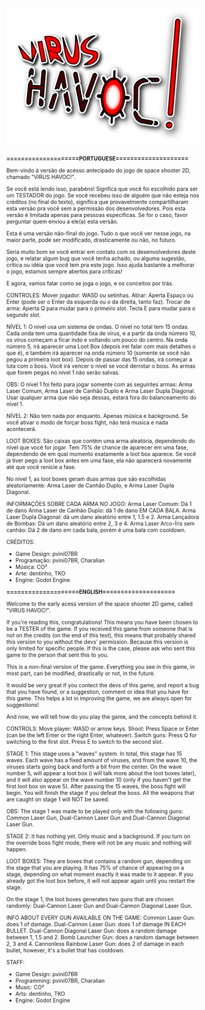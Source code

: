# ![logo](https://github.com/pvini07BR/virus-havoc/blob/main/src/assets/images/newFreakingLogo.png)

**====================PORTUGUESE====================**

Bem-vindo à versão de acesso antecipado do jogo de space shooter 2D, chamado "VIRUS HAVOC!".

Se você está lendo isso, parabéns! Signfica que você foi escolhido para ser um TESTADOR do jogo.
Se você recebeu isso de alguém que não esteja nos créditos (no final do texto), significa que provavelmente compartilharam esta versão pra você sem a permissão dos desenvolvedores. Pois esta versão é limitada apenas para pessoas específicas. Se for o caso, favor perguntar quem enviou a ele(a) esta versão.

Esta é uma versão não-final do jogo. Tudo o que você ver nesse jogo, na maior parte, pode ser modificado, drasticamente ou não, no futuro.

Seria muito bom se você entrar em contato com os desenvolvedores deste jogo, e relatar algum bug que você tenha achado, ou alguma sugestão, crítica ou idéia que você tem pra este jogo. Isso ajuda bastante a melhorar o jogo, estamos sempre abertos para críticas!

E agora, vamos falar como se joga o jogo, e os conceitos por trás.

CONTROLES:
Mover jogador: WASD ou setinhas.
Atirar: Aperta Espaço ou Enter (pode ser o Enter da esquerda ou o da direita, tanto faz).
Trocar de arma: Aperta Q para mudar para o primeiro slot. Tecla E para mudar para o segundo slot.

NÍVEL 1:
O nível usa um sistema de ondas. O nível no total tem 15 ondas. Cada onda tem uma quantidade fixa de vírus, e a partir da onda número 10, os vírus começam a ficar indo e voltando um pouco do centro.
Na onda número 5, irá aparecer uma Loot Box (depois irei falar com mais detalhes o que é), e também irá aparecer na onda número 10 (somente se você não pegou a primeira loot box). Depois de passar das 15 ondas, irá começar a luta com o boss. Você irá vencer o nível se você derrotar o boss. As armas que forem pegas no nível 1 não serão salvas.

OBS: O nível 1 foi feito para jogar somente com as seguintes armas: Arma Laser Comum, Arma Laser de Canhão Duplo e Arma Laser Dupla Diagonal. Usar qualquer arma que não seja dessas, estará fora do balanceamento do nível 1.

NÍVEL 2:
Não tem nada por enquanto. Apenas música e background. Se você ativar o modo de forçar boss fight, não terá musica e nada acontecerá.

LOOT BOXES:
São caixas que contém uma arma aleatória, dependendo do nível que você for jogar. Tem 75% de chance de aparecer em uma fase, dependendo de em qual momento exatamente a loot box aparece. Se você já tiver pego a loot box antes em uma fase, ela não aparecerá novamente até que você renicie a fase.

No nível 1, as loot boxes geram duas armas que são escolhidas aleatoriamente: Arma Laser de Canhão Duplo, e Arma Laser Dupla Diagonal.

INFORMAÇÕES SOBRE CADA ARMA NO JOGO:
Arma Laser Comum: Dá 1 de dano
Arma Laser de Canhão Duplo: dá 1 de dano EM CADA BALA.
Arma Laser Dupla Diagonal: dá um dano aleatório entre 1, 1.5 e 2.
Arma Lançadora de Bombas: Dá um dano aleatório entre 2, 3 e 4.
Arma Laser Arco-Íris sem canhão: Dá 2 de dano em cada bala, porém é uma bala com cooldown.

CRÉDITOS:
- Game Design: pvini07BR
- Programação: pvini07BR, Charalian
- Música: CO²
- Arte: dentinho, TKO
- Engine: Godot Engine

**====================ENGLISH====================**

Welcome to the early acess version of the space shooter 2D game, called "VIRUS HAVOC!".

If you're reading this, congratulations! This means you have been chosen to be a TESTER of the game. If you received this game from someone that is not on the credits (on the end of this text), this means that probably shared this version to you without the devs' permission. Because this version is only limited for specific people. If this is the case, please ask who sent this game to the person that sent this to you.

This is a non-final version of the game. Everything you see in this game, in most part, can be modified, drastically or not, in the future.

It would be very great if you contect the devs of this game, and report a bug that you have found, or a suggestion, comment or idea that you have for this game. This helps a lot in improving the game, we are always open for suggestions!

And now, we will tell how do you play the game, and the concepts behind it.

CONTROLS:
Move player: WASD or arrow keys.
Shoot: Press Space or Enter (can be the left Enter or the right Enter, whatever).
Switch guns: Press Q for switching to the first slot. Press E to switch to the second slot.

STAGE 1:
This stage uses a "waves" system. In total, this stage has 15 waves. Each wave has a fixed amount of viruses, and from the wave 10, the viruses starts going back and forth a bit from the center. On the wave number 5, will appear a loot box (i will talk more about the loot boxes later), and it will also appear on the wave number 10 (only if you haven't get the first loot box on wave 5). After passing the 15 waves, the boss fight will begin. You will finish the stage if you defeat the boss. All the weapons that are caught on stage 1 will NOT be saved.

OBS: The stage 1 was made to be played only with the following guns: Common Laser Gun, Dual-Cannon Laser Gun and Dual-Cannon Diagonal Laser Gun.

STAGE 2: It has nothing yet. Only music and a background. If you turn on the override boss fight mode, there will not be any music and nothing will happen.

LOOT BOXES:
They are boxes that contains a random gun, depending on the stage that you are playing. It has 75% of chance of appearing on a stage, depending on what moment exactly it was made to it appear. If you already got the loot box before, it will not appear again until you restart the stage.

On the stage 1, the loot boxes generates two guns that are chosen randomly: Dual-Cannon Laser Gun and Dual-Cannon Diagonal Laser Gun.

INFO ABOUT EVERY GUN AVAILABLE ON THE GAME:
Common Laser Gun: does 1 of damage.
Dual-Cannon Laser Gun: does 1 of damage IN EACH BULLET.
Dual-Cannon Diagonal Laser Gun: does a random damage between 1, 1.5 and 2.
Bomb Launcher Gun: does a random damage between 2, 3 and 4.
Cannonless Rainbow Laser Gun: does 2 of damage in each bullet, however, it's a bullet that has cooldown.

STAFF:
- Game Design: pvini07BR
- Programming: pvini07BR, Charalian
- Music: CO²
- Arts: dentinho, TKO
- Engine: Godot Engine
